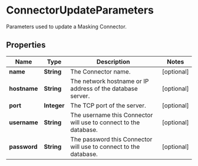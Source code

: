 

# ConnectorUpdateParameters

Parameters used to update a Masking Connector.

## Properties

Name | Type | Description | Notes
------------ | ------------- | ------------- | -------------
**name** | **String** | The Connector name. |  [optional]
**hostname** | **String** | The network hostname or IP address of the database server. |  [optional]
**port** | **Integer** | The TCP port of the server. |  [optional]
**username** | **String** | The username this Connector will use to connect to the database. |  [optional]
**password** | **String** | The password this Connector will use to connect to the database. |  [optional]



